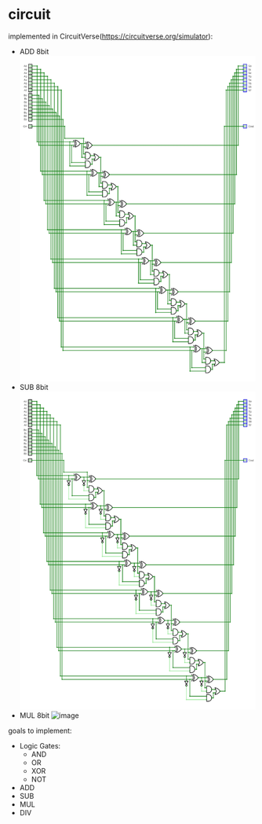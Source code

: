 # circuit

implemented in CircuitVerse(https://circuitverse.org/simulator):
- ADD 8bit
![image](https://github.com/MCRuskyBoy/circuit/blob/main/pictures/ADD-8bit.jpeg)
- SUB 8bit
![image](https://github.com/MCRuskyBoy/circuit/blob/main/pictures/SUB-8bit.jpeg)
- MUL 8bit
![image](https://github.com/MCRuskyBoy/circuit/blob/main/pictures/MUL-8bit.jpeg)



goals to implement:
  - Logic Gates:
    - AND
    - OR
    - XOR
    - NOT
  - ADD
  - SUB
  - MUL
  - DIV
